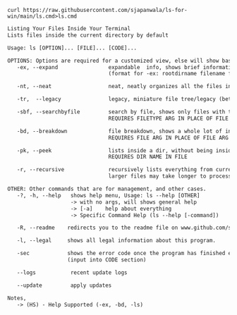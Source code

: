 ```curl https://raw.githubusercontent.com/sjapanwala/ls-for-win/main/ls.cmd>ls.cmd```

```txt
Listing Your Files Inside Your Terminal
Lists files inside the current directory by default

Usage: ls [OPTION]... [FILE]... [CODE]...

OPTIONS: Options are required for a customized view, else will show basic ls listing.
   -ex, --expand                expandable  info, shows brief information about the file (listed)
                                (format for -ex: rootdirname filename filesize(B,MB,GB) editdate rootpath), (HS)

   -nt, --neat                  neat, neatly organizes all the files in a horizontal list

   -tr,  --legacy               legacy, miniature file tree/legacy (better alternative is windows "tree" command)

   -sbf, --searchbyfile         search by file, shows only files with the specific file extention.
                                REQUIRES FILETYPE ARG IN PLACE OF FILE ARG (.txt, .cmd, .json, etc...)

   -bd, --breakdown             file breakdown, shows a whole lot of information about a specific file.
                                REQUIRES FILE ARG IN PLACE OF FILE ARG (please include file ext to reduce ambiguity), (HS)

   -pk, --peek                  lists inside a dir, without being inside.
                                REQUIRES DIR NAME IN FILE

   -r, --recursive              recursively lists everything from current dir, down.
                                larger files may take longer to process.

OTHER: Other commands that are for management, and other cases.
   -?, -h, --help   shows help menu, Usage: ls --help [OTHER]
                    -> with no args, will shows general help
                    -> [-a]    help about everything
                    -> Specific Command Help (ls --help [-command])

   -R, --readme    redirects you to the readme file on www.github.com/sjapanwala

   -l, --legal     shows all legal information about this program.

   -sec            shows the error code once the program has finished execution
                   (input into CODE section)

   --logs           recent update logs

   --update         apply updates

Notes,
   -> (HS) - Help Supported (-ex, -bd, -ls)
```

